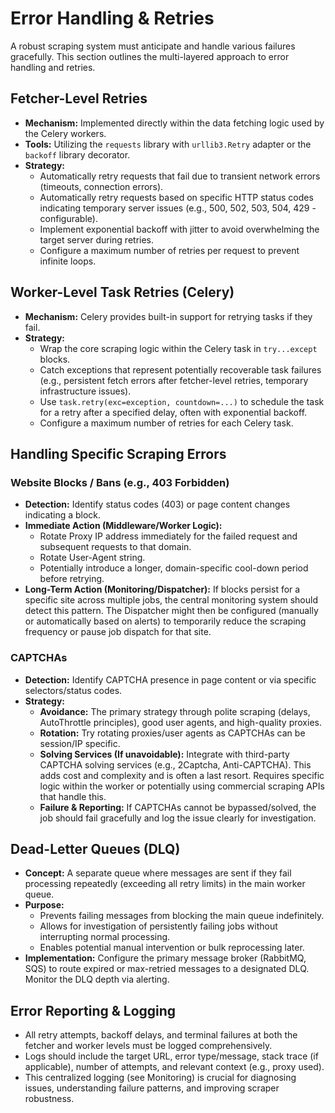 # Error Handling & Retries

A robust scraping system must anticipate and handle various failures gracefully. This section outlines the multi-layered approach to error handling and retries.

## Fetcher-Level Retries

*   **Mechanism:** Implemented directly within the data fetching logic used by the Celery workers.
*   **Tools:** Utilizing the `requests` library with `urllib3.Retry` adapter or the `backoff` library decorator.
*   **Strategy:**
    *   Automatically retry requests that fail due to transient network errors (timeouts, connection errors).
    *   Automatically retry requests based on specific HTTP status codes indicating temporary server issues (e.g., 500, 502, 503, 504, 429 - configurable).
    *   Implement exponential backoff with jitter to avoid overwhelming the target server during retries.
    *   Configure a maximum number of retries per request to prevent infinite loops.

## Worker-Level Task Retries (Celery)

*   **Mechanism:** Celery provides built-in support for retrying tasks if they fail.
*   **Strategy:**
    *   Wrap the core scraping logic within the Celery task in `try...except` blocks.
    *   Catch exceptions that represent potentially recoverable task failures (e.g., persistent fetch errors after fetcher-level retries, temporary infrastructure issues).
    *   Use `task.retry(exc=exception, countdown=...)` to schedule the task for a retry after a specified delay, often with exponential backoff.
    *   Configure a maximum number of retries for each Celery task.

## Handling Specific Scraping Errors

### Website Blocks / Bans (e.g., 403 Forbidden)

*   **Detection:** Identify status codes (403) or page content changes indicating a block.
*   **Immediate Action (Middleware/Worker Logic):**
    *   Rotate Proxy IP address immediately for the failed request and subsequent requests to that domain.
    *   Rotate User-Agent string.
    *   Potentially introduce a longer, domain-specific cool-down period before retrying.
*   **Long-Term Action (Monitoring/Dispatcher):** If blocks persist for a specific site across multiple jobs, the central monitoring system should detect this pattern. The Dispatcher might then be configured (manually or automatically based on alerts) to temporarily reduce the scraping frequency or pause job dispatch for that site.

### CAPTCHAs

*   **Detection:** Identify CAPTCHA presence in page content or via specific selectors/status codes.
*   **Strategy:**
    *   **Avoidance:** The primary strategy through polite scraping (delays, AutoThrottle principles), good user agents, and high-quality proxies.
    *   **Rotation:** Try rotating proxies/user agents as CAPTCHAs can be session/IP specific.
    *   **Solving Services (If unavoidable):** Integrate with third-party CAPTCHA solving services (e.g., 2Captcha, Anti-CAPTCHA). This adds cost and complexity and is often a last resort. Requires specific logic within the worker or potentially using commercial scraping APIs that handle this.
    *   **Failure & Reporting:** If CAPTCHAs cannot be bypassed/solved, the job should fail gracefully and log the issue clearly for investigation.

## Dead-Letter Queues (DLQ)

*   **Concept:** A separate queue where messages are sent if they fail processing repeatedly (exceeding all retry limits) in the main worker queue.
*   **Purpose:**
    *   Prevents failing messages from blocking the main queue indefinitely.
    *   Allows for investigation of persistently failing jobs without interrupting normal processing.
    *   Enables potential manual intervention or bulk reprocessing later.
*   **Implementation:** Configure the primary message broker (RabbitMQ, SQS) to route expired or max-retried messages to a designated DLQ. Monitor the DLQ depth via alerting.

## Error Reporting & Logging

*   All retry attempts, backoff delays, and terminal failures at both the fetcher and worker levels must be logged comprehensively.
*   Logs should include the target URL, error type/message, stack trace (if applicable), number of attempts, and relevant context (e.g., proxy used).
*   This centralized logging (see Monitoring) is crucial for diagnosing issues, understanding failure patterns, and improving scraper robustness.